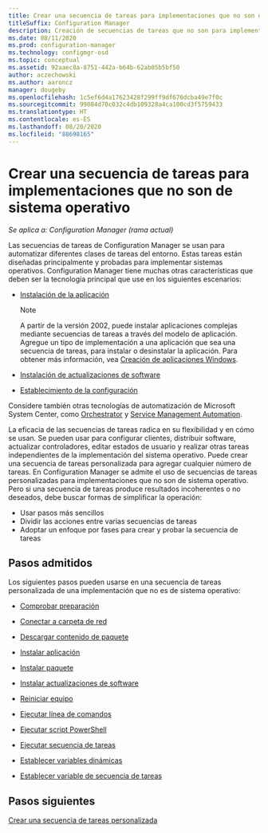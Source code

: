 ```yaml
---
title: Crear una secuencia de tareas para implementaciones que no son de sistema operativo
titleSuffix: Configuration Manager
description: Creación de secuencias de tareas que no son para implementar un sistema operativo, como la distribución de software o la automatización de tareas
ms.date: 08/11/2020
ms.prod: configuration-manager
ms.technology: configmgr-osd
ms.topic: conceptual
ms.assetid: 92aaec8a-8751-442a-b64b-62ab05b5bf50
author: aczechowski
ms.author: aaroncz
manager: dougeby
ms.openlocfilehash: 1c5ef6d4a17623428f299ff9df676dcba49e7f0c
ms.sourcegitcommit: 99084d70c032c4db109328a4ca100cd3f5759433
ms.translationtype: HT
ms.contentlocale: es-ES
ms.lasthandoff: 08/20/2020
ms.locfileid: "88698165"
---
```

# <a name="create-a-task-sequence-for-non-os-deployments"></a>Crear una secuencia de tareas para implementaciones que no son de sistema operativo

*Se aplica a: Configuration Manager (rama actual)*

Las secuencias de tareas de Configuration Manager se usan para automatizar diferentes clases de tareas del entorno. Estas tareas están diseñadas principalmente y probadas para implementar sistemas operativos. Configuration Manager tiene muchas otras características que deben ser la tecnología principal que use en los siguientes escenarios:

- [Instalación de la aplicación](../../apps/understand/introduction-to-application-management.md)

    > [!NOTE]
    > A partir de la versión 2002, puede instalar aplicaciones complejas mediante secuencias de tareas a través del modelo de aplicación. Agregue un tipo de implementación a una aplicación que sea una secuencia de tareas, para instalar o desinstalar la aplicación. Para obtener más información, vea [Creación de aplicaciones Windows](../../apps/get-started/creating-windows-applications.md#bkmk_tsdt).<!-- 3555953 -->

- [Instalación de actualizaciones de software](../../sum/understand/software-updates-introduction.md)

- [Establecimiento de la configuración](../../compliance/understand/ensure-device-compliance.md)

Considere también otras tecnologías de automatización de Microsoft System Center, como [Orchestrator](/system-center/orchestrator/) y [Service Management Automation](/system-center/sma/).  

La eficacia de las secuencias de tareas radica en su flexibilidad y en cómo se usan. Se pueden usar para configurar clientes, distribuir software, actualizar controladores, editar estados de usuario y realizar otras tareas independientes de la implementación del sistema operativo. Puede crear una secuencia de tareas personalizada para agregar cualquier número de tareas. En Configuration Manager se admite el uso de secuencias de tareas personalizadas para implementaciones que no son de sistema operativo. Pero si una secuencia de tareas produce resultados incoherentes o no deseados, debe buscar formas de simplificar la operación:

- Usar pasos más sencillos
- Dividir las acciones entre varias secuencias de tareas
- Adoptar un enfoque por fases para crear y probar la secuencia de tareas

## <a name="supported-steps"></a>Pasos admitidos

Los siguientes pasos pueden usarse en una secuencia de tareas personalizada de una implementación que no es de sistema operativo:  

- [Comprobar preparación](../understand/task-sequence-steps.md#BKMK_CheckReadiness)  

- [Conectar a carpeta de red](../understand/task-sequence-steps.md#BKMK_ConnectToNetworkFolder)  

- [Descargar contenido de paquete](../understand/task-sequence-steps.md#BKMK_DownloadPackageContent)  

- [Instalar aplicación](../understand/task-sequence-steps.md#BKMK_InstallApplication)  

- [Instalar paquete](../understand/task-sequence-steps.md#BKMK_InstallPackage)  

- [Instalar actualizaciones de software](../understand/task-sequence-steps.md#BKMK_InstallSoftwareUpdates)  

- [Reiniciar equipo](../understand/task-sequence-steps.md#BKMK_RestartComputer)  

- [Ejecutar línea de comandos](../understand/task-sequence-steps.md#BKMK_RunCommandLine)  

- [Ejecutar script PowerShell](../understand/task-sequence-steps.md#BKMK_RunPowerShellScript)  

- [Ejecutar secuencia de tareas](../understand/task-sequence-steps.md#child-task-sequence)  

- [Establecer variables dinámicas](../understand/task-sequence-steps.md#BKMK_SetDynamicVariables)  

- [Establecer variable de secuencia de tareas](../understand/task-sequence-steps.md#BKMK_SetTaskSequenceVariable)  

## <a name="next-steps"></a>Pasos siguientes

[Crear una secuencia de tareas personalizada](create-a-custom-task-sequence.md)